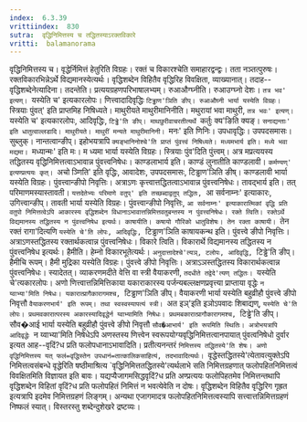 ```yaml
---
index:  6.3.39
vrittiindex:  830
sutra:  वृद्धिनिमित्तस्य च तद्धितस्याऽरक्तविकारे
vritti:  balamanorama 
---
```


वृद्धिनिमित्तस्य च। वृद्धेर्निमित्तं हेतुरिति विग्रहः। रक्तं च विकारश्चेति समाहारद्वन्द्वः। तता नञ्तत्पुरुषः। रक्तविकारभिन्नेऽर्थे विद्यमानस्येत्यर्थः। वृद्धिशब्देन विहितैव वृद्धिरिह विवक्षिता, व्याख्यानात्। तदाह--वृद्धिशब्देनेत्यादिना। तदन्तेति। प्रत्ययग्रहणपरिभाषालभ्यम्। रुआऔग्घ्नीति। रुआउग्घ्नो देशः। `तत्र भव' इत्यण्। `यस्येति च' इत्यकारलोपः। णित्त्वादादिवृद्धिः `टिड्ढाण'ञिति ङीप्। रुआऔघ्नी भार्या यस्येति विग्रहः। `स्त्रियाः पुंवत्' इति प्राप्तमिह निषिध्यते। माथुरीयते माथुरीमानिनीति। मथुरायां भवा माथुरी, `तत्र भवः' इत्यण्। `यस्येति च' इत्यकारलोपः, आदिवृद्धिः, `टिड्ढे'ति ङीप्। माथछुरीवाचरतीत्यर्थे `कर्तुः क्य'ङिति क्यङ्। `सनाद्यन्ताः' इति धातुत्वाल्लडादि। माथुरीयते। माथुरीं मन्यते माथुरीमानिनी। `मनः' इति णिनिः। उपधावृद्धिः। उपपदसमासः। सुब्लुक्। नान्तत्वान्ङीप्। इहोभयत्रापि `क्यङ्भानिनोश्चे'ति प्राप्तं पुंवत्त्वं निषिध्यते। मध्यमभार्य इति। मध्ये भवा मद्यमा। `मध्यान्मः' इति मः। म ध्यमा भार्या यस्येति विग्रहः। स्त्रियाः पुंव'दिति पुंत्त्वम्। अत्र मप्रत्ययस्य तद्धितस्य वृद्धिनिमित्तत्वाऽभावान्न पुंवत्त्वनिषेधः। काण्डलाभार्य इति। काण्डं लुनातीति काण्डलावी। `कर्मण्यण्' इत्यण्प्रत्ययः कृत्। `अचो ञ्णिति' इति वृद्धिः, आवादेशः, उपपदसमासः, टिड्ढाण'ञिति ङीष्। काण्डलावी भार्या यस्येति विग्रहः। पुंवत्त्वान्ङीपो निवृत्तिः। अत्राऽणः कृत्त्वात्तद्धितत्वाऽभावान्न पुंवत्त्वनिषेधः। तावद्भार्य इति। तत् परिमाणमस्यास्तावती। `यत्तदेतेभ्यः परिमाणे वतुप्' इति तच्छब्दाद्वतुप् तद्धितः, `आ सर्वनाम्नः' इत्याकारः, उगित्त्वान्ङीप्। तावती भार्या यस्येति विग्रहः। पुंवत्त्वान्ङीपो निवृत्तिः, `आ सर्वनाम्नः' इत्याकारात्मिकां वृद्धि प्रति वतुपो निमित्तत्वेऽपि आकारस्य वृद्धिशब्देन विधानाऽभावात्तन्निमित्तवतुबन्तस्य न पुंवत्त्वनिषेधः। रक्ते त्विति। रक्तेऽर्थे विद्यमानस्य तद्धितस्य न पुंवत्त्वनिषेध इत्यर्थः। काषायीति। कषायो गौरिको धातुविशेषः। तेन रक्ता काषायी। `तेन रक्तं रागा'दित्यणि `यस्येति चे'ति लोपः, आदिवृद्धिः, `टिड्ढाण'ञिति काषायकन्थ इति। पुंवत्त्वे ङीपो निवृत्तिः। अत्राऽणस्तद्धितस्य रक्तार्थकत्वान्न पुंवत्त्वनिषेधः। विकारे त्विति। विकारार्थे विद्यमानस्य तद्धितस्य न पुंवत्त्वनिषेध इत्यर्थः। हैमीति। हेम्नो विकारभूतेत्यर्थः। `अनुदात्तादेश्चे'त्यञ्, टलोपः, आदिवृद्धि, `टिड्ढे'ति ङीप्। हैमीचि रूपम्। हैमी मुद्रिका यस्येति विग्रहः। पुंवत्त्वे ङीपो निवृत्तिः। अत्राऽञस्तद्धितस्य विकारार्थकत्वान्न पुंवत्त्वनिषेधः। स्यादेतत्। व्याकरणमदीते वेत्ति वा स्त्री वैयाकरणी, `तदधीते तद्वेदे'त्यण् तद्धितः। `यस्येति चे'त्यकारलोपः। अणो णित्त्वात्तन्निमित्तिकाया यकाराकारस्य पर्जन्यबल्लक्षणप्रवृत्त्या प्राप्ताया वृद्धेः `न य्वाभ्या'मिति निषेधः। यकारात्प्रागैकारागमश्च, `टिड्ढाण'ञिति ङीप्। वैयाकरणी भार्या यस्येति बहुव्रीहौ पुंवत्त्वे ङीपो निवृत्तौ `वैयाकरणभार्य' इति रूपम्। तथा स्वस्वस्यापत्यं स्त्री। `अत इञ्'इति इञोऽपवादः शिबाद्यण्, `यस्येति चे'ति लोपः। प्रथमवकारात्परस्य अकारस्यादिवृद्धेर्न य्वाभ्यामिति निषेधः। प्रथमबकारात्प्रागौकारागमश्च, `टिड्ढे'ति ङीप्। सौव�आई भार्या यस्येति बहुव्रीहौ पुंवत्त्वे ङीपो निवृत्तौ `सौव�आभार्य' इति रूपमिति स्थितिः। अत्रोभयत्रापि आदिवृद्धेः `न य्वाभ्या'मिति निषेधेऽपि अणस्तस्य णित्त्वेन स्वरूपयोग्यवृद्धिनिमित्तत्वानपायात् पुंवत्वनिषेधो दुर्वार इत्यत आह--वृदिं?ध प्रति फलोपधानाऽभावादिति। प्रतीत्यनन्तरं `निमित्तस्य तद्धितस्ये'ति शेषः। अणो वृद्धिनिमित्तस्य यत् फलं=वृद्धिस्तेन उपधानं=तात्कालिकसाहित्यं, तदभावादित्यर्थः। `वृद्धेस्तद्धितस्ये'त्येतावत्युक्तेऽपि निमित्तत्वसंबन्धे वृद्धेरिति षष्ठीमाश्रित्य `वृद्धिनिमित्ततद्धितस्ये'त्यर्थलाभे सति निमित्तग्रहणात् फलोपहितनिमित्तत्वं विवक्षितमिति विज्ञायत इति बावः। यद्यप्यैजागमसिद्धवृदिं?ध प्रति अण्प्रत्ययः फलोपिहतमेव निमित्तन्तथापि वृद्धिशब्देन विहितां वृदिं?ध प्रति फलोपहितं निमित्तं न भवत्येवेति न दोषः। वृद्धिशब्देन विहितैव वृद्धिरिग गृह्रत इत्यत्रापि इदमेव निमित्तग्रहणं लिङ्गम्। अन्यथा एजागमादत्र फलोपहितनिमित्तत्वस्यापि सत्त्वात्तन्निमित्तग्रहणं निष्फलं स्यात्। विस्तरस्तु शब्देन्दुशेखरे द्रष्टव्यः।

